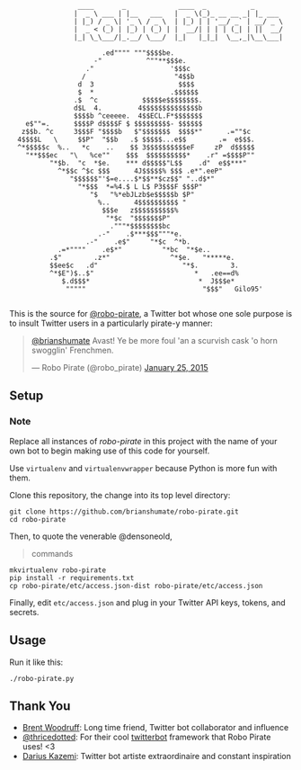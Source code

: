 
```
				 ____       _             ____  _           _
				|  _ \ ___ | |__   ___   |  _ \(_)_ __ __ _| |_ ___
				| |_) / _ \| '_ \ / _ \  | |_) | | '__/ _` | __/ _ \
				|  _ < (_) | |_) | (_) | |  __/| | | | (_| | ||  __/
				|_| \_\___/|_.__/ \___/  |_|   |_|_|  \__,_|\__\___|

                       .ed"""" """$$$$be.
                     -"           ^""**$$$e.
                   ."                   '$$$c
                  /                      "4$$b
                 d  3                     $$$$
                 $  *                   .$$$$$$
                .$  ^c           $$$$$e$$$$$$$$.
                d$L  4.         4$$$$$$$$$$$$$$b
                $$$$b ^ceeeee.  4$$ECL.F*$$$$$$$
    e$""=.      $$$$P d$$$$F $ $$$$$$$$$- $$$$$$
   z$$b. ^c     3$$$F "$$$$b   $"$$$$$$$  $$$$*"      .=""$c
  4$$$$L   \     $$P"  "$$b   .$ $$$$$...e$$        .=  e$$$.
  ^*$$$$$c  %..   *c    ..    $$ 3$$$$$$$$$$eF     zP  d$$$$$
    "**$$$ec   "\   %ce""    $$$  $$$$$$$$$$*    .r" =$$$$P""
          "*$b.  "c  *$e.    *** d$$$$$"L$$    .d"  e$$***"
            ^*$$c ^$c $$$      4J$$$$$% $$$ .e*".eeP"
               "$$$$$$"'$=e....$*$$**$cz$$" "..d$*"
                 "*$$$  *=%4.$ L L$ P3$$$F $$$P"
                    "$   "%*ebJLzb$e$$$$$b $P"
                      %..      4$$$$$$$$$$ "
                       $$$e   z$$$$$$$$$$%
                        "*$c  "$$$$$$$P"
                         ."""*$$$$$$$$bc
                      .-"    .$***$$$"""*e.
                   .-"    .e$"     "*$c  ^*b.
            .=*""""    .e$*"          "*bc  "*$e..
          .$"        .z*"               ^*$e.   "*****e.
          $$ee$c   .d"                     "*$.        3.
          ^*$E")$..$"                         *   .ee==d%
             $.d$$$*                           *  J$$$e*
              """""                             "$$$"   Gilo95'


```

This is the source for [@robo-pirate](https://twitter.com/robo_pirate/with_replies), a Twitter
bot whose one sole purpose is to insult Twitter users in a particularly
pirate-y manner:

<blockquote class="twitter-tweet" lang="en"><p><a href="https://twitter.com/brianshumate">@brianshumate</a> Avast! Ye be more foul &#39;an a scurvish cask &#39;o horn swogglin&#39; Frenchmen.</p>&mdash; Robo Pirate (@robo_pirate) <a href="https://twitter.com/robo_pirate/status/559397014514204675">January 25, 2015</a></blockquote>
<script async src="//platform.twitter.com/widgets.js" charset="utf-8"></script>

## Setup

### Note

Replace all instances of *robo-pirate* in this project with the name of
your own bot to begin making use of this code for yourself.

Use `virtualenv` and `virtualenvwrapper` because Python is more fun with them.

Clone this repository, the change into its top level directory:

```
git clone https://github.com/brianshumate/robo-pirate.git
cd robo-pirate
```

Then, to quote the venerable @densoneold,

> commands

```
mkvirtualenv robo-pirate
pip install -r requirements.txt
cp robo-pirate/etc/access.json-dist robo-pirate/etc/access.json
```

Finally, edit `etc/access.json` and plug in your Twitter API keys, tokens,
and secrets.

## Usage

Run it like this:

```
./robo-pirate.py
```

## Thank You

- [Brent Woodruff](https://twitter.com/fprimex): Long time friend, Twitter bot collaborator and influence
- [@thricedotted](https://twitter.com/thricedotted): For their cool [twitterbot](https://github.com/thricedotted/twitterbot) framework that Robo Pirate uses! <3
- [Darius Kazemi](https://twitter.com/tinysubversions): Twitter bot artiste extraordinaire and constant inspiration
